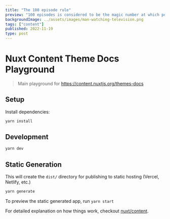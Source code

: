 ```yaml
---
title: "The 100 episode rule"
preview: "100 episodes is considered to be the magic number at which point many television series are viable TV syndication"
backgroundImage: ../assets/images/man-watching-television.png
tags: ["content"]
published: 2022-11-19
type: post
---
```


# Nuxt Content Theme Docs Playground

> Main playground for https://content.nuxtjs.org/themes-docs

## Setup

Install dependencies:

```bash
yarn install
```

## Development

```bash
yarn dev
```

## Static Generation

This will create the `dist/` directory for publishing to static hosting (Vercel, Netlify, etc.)

```bash
yarn generate
```

To preview the static generated app, run `yarn start`

For detailed explanation on how things work, checkout [nuxt/content](https://content.nuxtjs.org).
